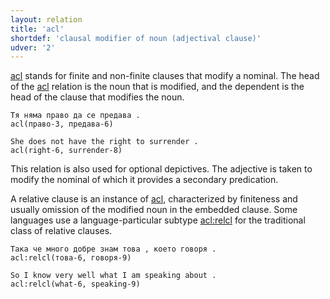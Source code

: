 ```yaml
---
layout: relation
title: 'acl'
shortdef: 'clausal modifier of noun (adjectival clause)'
udver: '2'
---
```


[acl]() stands for finite and non-finite clauses that modify a nominal. The head of the [acl]() relation is the noun that is modified, and the dependent is the head of the clause that modifies the noun.

~~~ sdparse
Тя няма право да се предава .
acl(право-3, предава-6)
~~~

~~~ sdparse
She does not have the right to surrender .
acl(right-6, surrender-8)
~~~

This relation is also used for optional depictives. The adjective is taken to modify the nominal of which it provides a secondary predication.

A relative clause is an instance of [acl](), characterized by finiteness and usually omission of the modified noun in the embedded clause. Some languages use a language-particular subtype [acl:relcl]() for the traditional class of relative clauses.

~~~ sdparse
Така че много добре знам това , което говоря .
acl:relcl(това-6, говоря-9)
~~~

~~~ sdparse
So I know very well what I am speaking about .
acl:relcl(what-6, speaking-9)
~~~


<!-- Interlanguage links updated Čt lis 12 09:43:08 CET 2020 -->
